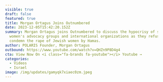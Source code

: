 ```yaml
---
visible: true
draft: false
featured: true
title: Morgan Ortagus Joins Outnumbered
date: 2023-12-05T15:42:20.152Z
summary: Morgan Ortagus joins Outnumbered to discuss the hypocrisy of some
  women's advocacy groups and international organizations as they refuse to
  condemn the rape of Jewish women by Hamas.
author: POLARIS Founder, Morgan Ortagus
outbound: https://www.youtube.com/watch?v=QHZn9P8D4g4
cta: View Now On <i class="fa-brands fa-youtube"></i> Youtube →
categories:
  - Videos
  - Israel
image: /img/updates/gamyqk7xiaec0zm.jpeg
---
```

